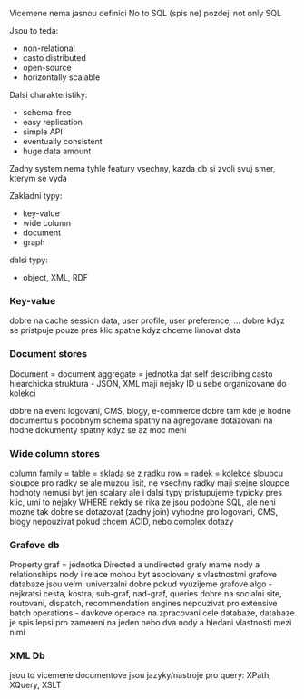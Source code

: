 Vicemene nema jasnou definici
No to SQL (spis ne)
pozdeji not only SQL

Jsou to teda:
- non-relational
- casto distributed
- open-source
- horizontally scalable

Dalsi charakteristiky:
- schema-free
- easy replication
- simple API
- eventually consistent
- huge data amount

Zadny system nema tyhle featury vsechny, kazda db si zvoli svuj smer, kterym se vyda

Zakladni typy:
- key-value
- wide column
- document
- graph

dalsi typy:
- object, XML, RDF

### Key-value
dobre na cache
session data, user profile, user preference, ...
dobre kdyz se pristpuje pouze pres klic
spatne kdyz chceme limovat data


### Document stores
Document = document aggregate = jednotka dat
self describing
casto hiearchicka struktura - JSON, XML
maji nejaky ID u sebe
organizovane do kolekci

dobre na event logovani, CMS, blogy, e-commerce
dobre tam kde je hodne documentu s podobnym schema
spatny na agregovane dotazovani na hodne dokumenty
spatny kdyz se az moc meni 


### Wide column stores
column family = table = sklada se z radku
row = radek = kolekce sloupcu
sloupce pro radky se ale muzou lisit, ne vsechny radky maji stejne sloupce
hodnoty nemusi byt jen scalary ale i dalsi typy
pristupujeme typicky pres klic, umi to nejaky WHERE
nekdy se rika ze jsou podobne SQL, ale neni mozne tak dobre se dotazovat (zadny join)
vyhodne pro logovani, CMS, blogy
nepouzivat pokud chcem ACID, nebo complex dotazy

### Grafove db
Property graf = jednotka
Directed a undirected grafy
mame nody a relationships
nody i relace mohou byt asociovany s vlastnostmi
grafove databaze jsou velmi univerzalni
dobre pokud vyuzijeme grafove algo - nejkratsi cesta, kostra, sub-graf, nad-graf, queries
dobre na socialni site, routovani, dispatch, recommendation engines
nepouzivat pro extensive batch operations - davkove operace na zpracovani cele databaze, databaze je spis lepsi pro zamereni na jeden nebo dva nody a hledani vlastnosti mezi nimi

### XML Db
jsou to vicemene documentove
jsou jazyky/nastroje pro query:
XPath, XQuery, XSLT
